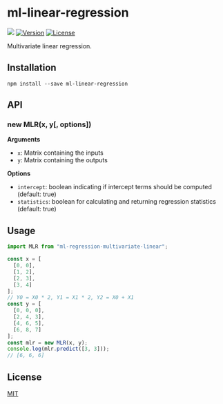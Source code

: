 # ml-linear-regression

<p align="left">
  <a href="https://npmcharts.com/compare/ml-linear-regression?minimal=true"><img src="https://img.shields.io/npm/dm/ml-linear-regression.svg?sanitize=true"></a>
  <a href="https://www.npmjs.com/package/ml-linear-regression"><img src="https://img.shields.io/npm/v/ml-linear-regression.svg?sanitize=true" alt="Version"></a>
  <a href="https://www.npmjs.com/package/ml-linear-regression"><img src="https://img.shields.io/npm/l/ml-linear-regression.svg?sanitize=true" alt="License"></a>
</p>

Multivariate linear regression.

## Installation

`npm install --save ml-linear-regression`

## API

### new MLR(x, y[, options])

**Arguments**

- `x`: Matrix containing the inputs
- `y`: Matrix containing the outputs

**Options**

- `intercept`: boolean indicating if intercept terms should be computed (default: true)
- `statistics`: boolean for calculating and returning regression statistics (default: true)

## Usage

```js
import MLR from "ml-regression-multivariate-linear";

const x = [
  [0, 0],
  [1, 2],
  [2, 3],
  [3, 4]
];
// Y0 = X0 * 2, Y1 = X1 * 2, Y2 = X0 + X1
const y = [
  [0, 0, 0],
  [2, 4, 3],
  [4, 6, 5],
  [6, 8, 7]
];
const mlr = new MLR(x, y);
console.log(mlr.predict([3, 3]));
// [6, 6, 6]
```

## License

[MIT](./LICENSE)
